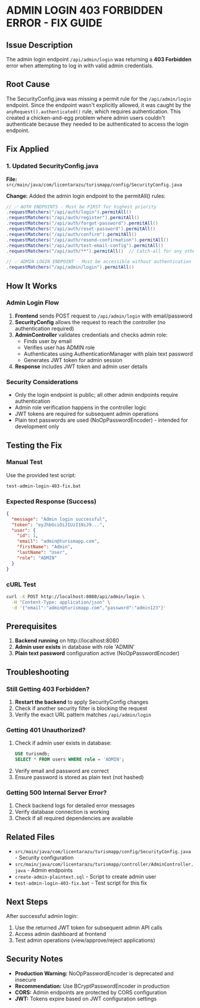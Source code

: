 # ADMIN LOGIN 403 FORBIDDEN ERROR - FIX GUIDE

## Issue Description
The admin login endpoint `/api/admin/login` was returning a **403 Forbidden** error when attempting to log in with valid admin credentials.

## Root Cause
The SecurityConfig.java was missing a permit rule for the `/api/admin/login` endpoint. Since the endpoint wasn't explicitly allowed, it was caught by the `anyRequest().authenticated()` rule, which requires authentication. This created a chicken-and-egg problem where admin users couldn't authenticate because they needed to be authenticated to access the login endpoint.

## Fix Applied

### 1. Updated SecurityConfig.java
**File:** `src/main/java/com/licentarazu/turismapp/config/SecurityConfig.java`

**Change:** Added the admin login endpoint to the permitAll() rules:

```java
// ✅ AUTH ENDPOINTS - Must be FIRST for highest priority
.requestMatchers("/api/auth/login").permitAll()
.requestMatchers("/api/auth/register").permitAll()
.requestMatchers("/api/auth/forgot-password").permitAll()
.requestMatchers("/api/auth/reset-password").permitAll()
.requestMatchers("/api/auth/confirm").permitAll()
.requestMatchers("/api/auth/resend-confirmation").permitAll()
.requestMatchers("/api/auth/test-email-config").permitAll()
.requestMatchers("/api/auth/**").permitAll()  // Catch-all for any other auth endpoints

// ✅ ADMIN LOGIN ENDPOINT - Must be accessible without authentication
.requestMatchers("/api/admin/login").permitAll()
```

## How It Works

### Admin Login Flow
1. **Frontend** sends POST request to `/api/admin/login` with email/password
2. **SecurityConfig** allows the request to reach the controller (no authentication required)
3. **AdminController** validates credentials and checks admin role:
   - Finds user by email
   - Verifies user has ADMIN role
   - Authenticates using AuthenticationManager with plain text password
   - Generates JWT token for admin session
4. **Response** includes JWT token and admin user details

### Security Considerations
- Only the login endpoint is public; all other admin endpoints require authentication
- Admin role verification happens in the controller logic
- JWT tokens are required for subsequent admin operations
- Plain text passwords are used (NoOpPasswordEncoder) - intended for development only

## Testing the Fix

### Manual Test
Use the provided test script:
```bash
test-admin-login-403-fix.bat
```

### Expected Response (Success)
```json
{
  "message": "Admin login successful",
  "token": "eyJhbGciOiJIUzI1NiJ9...",
  "user": {
    "id": 1,
    "email": "admin@turismapp.com",
    "firstName": "Admin",
    "lastName": "User",
    "role": "ADMIN"
  }
}
```

### cURL Test
```bash
curl -X POST http://localhost:8080/api/admin/login \
  -H "Content-Type: application/json" \
  -d '{"email":"admin@turismapp.com","password":"admin123"}'
```

## Prerequisites
1. **Backend running** on http://localhost:8080
2. **Admin user exists** in database with role 'ADMIN'
3. **Plain text password** configuration active (NoOpPasswordEncoder)

## Troubleshooting

### Still Getting 403 Forbidden?
1. **Restart the backend** to apply SecurityConfig changes
2. Check if another security filter is blocking the request
3. Verify the exact URL pattern matches `/api/admin/login`

### Getting 401 Unauthorized?
1. Check if admin user exists in database:
   ```sql
   USE turismdb;
   SELECT * FROM users WHERE role = 'ADMIN';
   ```
2. Verify email and password are correct
3. Ensure password is stored as plain text (not hashed)

### Getting 500 Internal Server Error?
1. Check backend logs for detailed error messages
2. Verify database connection is working
3. Check if all required dependencies are available

## Related Files
- `src/main/java/com/licentarazu/turismapp/config/SecurityConfig.java` - Security configuration
- `src/main/java/com/licentarazu/turismapp/controller/AdminController.java` - Admin endpoints
- `create-admin-plaintext.sql` - Script to create admin user
- `test-admin-login-403-fix.bat` - Test script for this fix

## Next Steps
After successful admin login:
1. Use the returned JWT token for subsequent admin API calls
2. Access admin dashboard at frontend
3. Test admin operations (view/approve/reject applications)

## Security Notes
- **Production Warning:** NoOpPasswordEncoder is deprecated and insecure
- **Recommendation:** Use BCryptPasswordEncoder in production
- **CORS:** Admin endpoints are protected by CORS configuration
- **JWT:** Tokens expire based on JWT configuration settings
